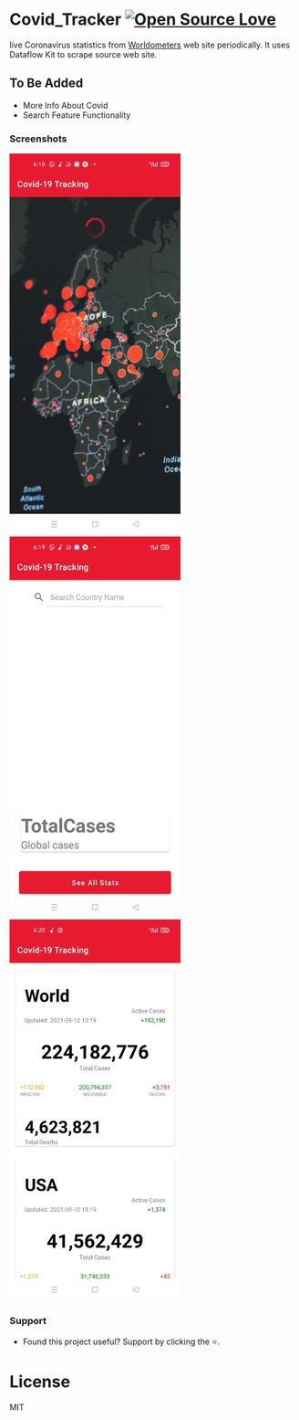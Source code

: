# Covid_Tracker [![Open Source Love](https://badges.frapsoft.com/os/v2/open-source-150x25.png?v=103)](https://github.com/ellerbrock/open-source-badge/)

live Coronavirus statistics from [Worldometers](https://www.worldometers.info/coronavirus/#countries) web site periodically. It uses Dataflow Kit to scrape source web site.

## To Be Added
- More Info About Covid 
- Search Feature Functionality

### Screenshots
<p float="left">
<img src="screenshots/pic4.jpg" width="300"/>
<img src="screenshots/pic3.jpg" width="300"/>
<img src="screenshots/pic1.jpg" width="300"/>
</p>

  
### Support
- Found this project useful? Support by clicking the ⭐️.

# License 
MIT
